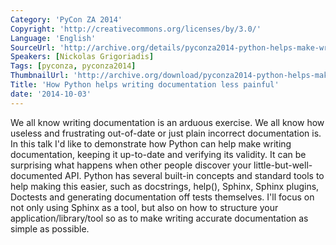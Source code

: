 ```yaml
---
Category: 'PyCon ZA 2014'
Copyright: 'http://creativecommons.org/licenses/by/3.0/'
Language: 'English'
SourceUrl: 'http://archive.org/details/pyconza2014-python-helps-make-writing-docs-less-painful'
Speakers: [Nickolas Grigoriadis]
Tags: [pyconza, pyconza2014]
ThumbnailUrl: 'http://archive.org/download/pyconza2014-python-helps-make-writing-docs-less-painful/pyconza2014-python-helps-make-writing-docs-less-painful.thumbs/12%20b%20How%20Python%20helps%20writing%20documentation%20less%20painful-_000150.jpg'
Title: 'How Python helps writing documentation less painful'
date: '2014-10-03'
---
```

We all know writing documentation is an arduous exercise. We all know how useless and frustrating out-of-date or just plain incorrect documentation is. In this talk I'd like to demonstrate how Python can help make writing documentation, keeping it up-to-date and verifying its validity. It can be surprising what happens when other people discover your little-but-well-documented API.
Python has several built-in concepts and standard tools to help making this easier, such as docstrings, help(), Sphinx, Sphinx plugins, Doctests and generating documentation off tests themselves.
I'll focus on not only using Sphinx as a tool, but also on how to structure your application/library/tool so as to make writing accurate documentation as simple as possible.